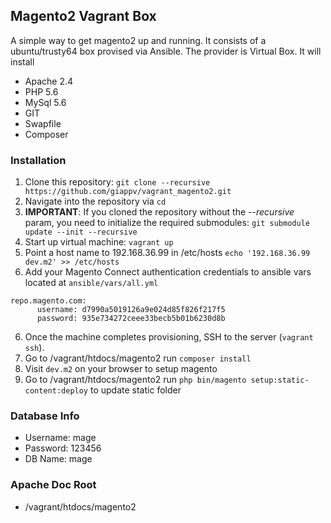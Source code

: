 ## Magento2 Vagrant Box
A simple way to get magento2 up and running. It consists of a ubuntu/trusty64 box provised via Ansible. 
The provider is Virtual Box. 
It will install 
 * Apache 2.4
 * PHP 5.6
 * MySql 5.6
 * GIT 
 * Swapfile
 * Composer


### Installation

1. Clone this repository: `git clone --recursive https://github.com/giappv/vagrant_magento2.git`
2. Navigate into the repository via `cd`
2. **IMPORTANT**: If you cloned the repository without the *--recursive* param, you need to initialize the required submodules: `git submodule update --init --recursive`
3. Start up virtual machine: `vagrant up`
4. Point a host name to 192.168.36.99 in /etc/hosts `echo '192.168.36.99 dev.m2' >> /etc/hosts`
5. Add your Magento Connect authentication credentials to ansible vars located at `ansible/vars/all.yml`
```
repo.magento.com:
      username: d7990a5019126a9e024d85f826f217f5
      password: 935e734272ceee33becb5b01b6230d8b
```
6. Once the machine completes provisioning, SSH to the server (`vagrant ssh`).
7. Go to /vagrant/htdocs/magento2 run `composer install`
8. Visit `dev.m2` on your browser to setup magento
9. Go to /vagrant/htdocs/magento2 run `php bin/magento setup:static-content:deploy` to update static folder

### Database Info
* Username: mage
* Password: 123456
* DB Name: mage

### Apache Doc Root
* /vagrant/htdocs/magento2 
